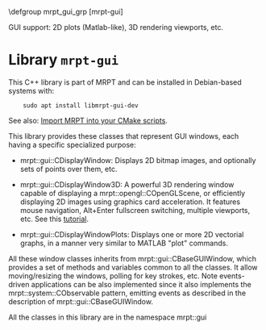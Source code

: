 \defgroup mrpt_gui_grp [mrpt-gui]

GUI support: 2D plots (Matlab-like), 3D rendering viewports, etc.



# Library `mrpt-gui`

This C++ library is part of MRPT and can be installed in Debian-based systems
with:

		sudo apt install libmrpt-gui-dev

See also: [Import MRPT into your CMake scripts](mrpt_from_cmake.html).

This library provides these classes that represent GUI windows, each having a
specific specialized purpose:

 - mrpt::gui::CDisplayWindow: Displays 2D bitmap images, and
optionally sets of points over them, etc.

 - mrpt::gui::CDisplayWindow3D: A powerful 3D rendering window capable of
displaying a mrpt::opengl::COpenGLScene, or efficiently displaying 2D images
using graphics card acceleration. It features mouse navigation, Alt+Enter
fullscreen switching, multiple viewports, etc. See this <a
href="http://www.mrpt.org/Tutorial_3D_Scenes" >tutorial</a>.

 - mrpt::gui::CDisplayWindowPlots: Displays one or more 2D vectorial graphs,
in a manner very similar to MATLAB "plot" commands.

All these window classes inherits from mrpt::gui::CBaseGUIWindow, which provides
a set of methods and variables common to all the classes. It allow
moving/resizing the windows, polling for key strokes, etc. Note events-driven
applications can be also implemented since it also implements the
mrpt::system::CObservable pattern, emitting events as described in the
description of mrpt::gui::CBaseGUIWindow.

All the classes in this library are in the namespace mrpt::gui

